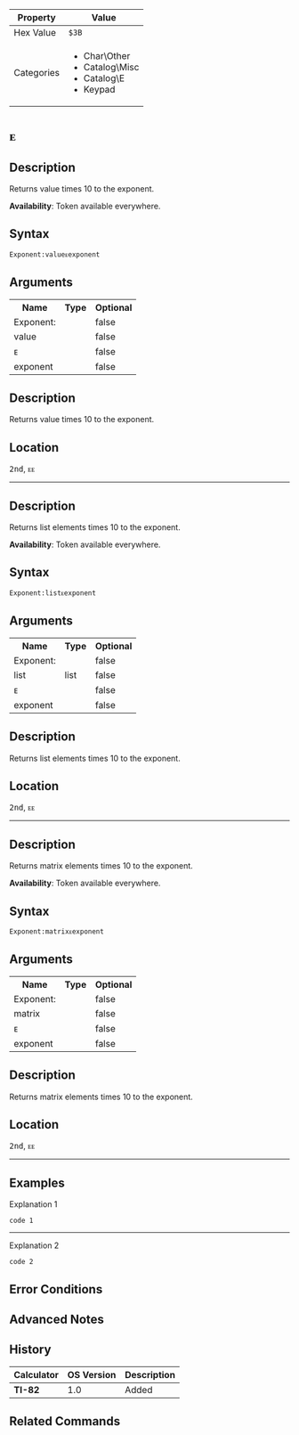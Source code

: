 | Property      | Value |
|---------------|-------|
| Hex Value     | `$3B`|
| Categories    | <ul><li>Char\Other</li><li>Catalog\Misc</li><li>Catalog\E</li><li>Keypad</li></ul> |

# `ᴇ`

## Description
Returns value times 10 to the exponent.


<b>Availability</b>: Token available everywhere.

## Syntax
`Exponent:valueᴇexponent`

## Arguments
<table>
<tr><th>Name</th><th>Type</th><th>Optional</th></tr>

<tr><td>Exponent:</td><td></td><td>false</td></tr>

<tr><td>value</td><td></td><td>false</td></tr>

<tr><td>ᴇ</td><td></td><td>false</td></tr>

<tr><td>exponent</td><td></td><td>false</td></tr>

</table>

## Description
Returns value times 10 to the exponent.

## Location
<kbd>2nd</kbd>, <kbd>ᴇᴇ</kbd>
<hr>

## Description
Returns list elements times 10 to the exponent.


<b>Availability</b>: Token available everywhere.

## Syntax
`Exponent:listᴇexponent`

## Arguments
<table>
<tr><th>Name</th><th>Type</th><th>Optional</th></tr>

<tr><td>Exponent:</td><td></td><td>false</td></tr>

<tr><td>list</td><td>list</td><td>false</td></tr>

<tr><td>ᴇ</td><td></td><td>false</td></tr>

<tr><td>exponent</td><td></td><td>false</td></tr>

</table>

## Description
Returns list elements times 10 to the exponent.

## Location
<kbd>2nd</kbd>, <kbd>ᴇᴇ</kbd>
<hr>

## Description
Returns matrix elements times 10 to the exponent.


<b>Availability</b>: Token available everywhere.

## Syntax
`Exponent:matrixᴇexponent`

## Arguments
<table>
<tr><th>Name</th><th>Type</th><th>Optional</th></tr>

<tr><td>Exponent:</td><td></td><td>false</td></tr>

<tr><td>matrix</td><td></td><td>false</td></tr>

<tr><td>ᴇ</td><td></td><td>false</td></tr>

<tr><td>exponent</td><td></td><td>false</td></tr>

</table>

## Description
Returns matrix elements times 10 to the exponent.

## Location
<kbd>2nd</kbd>, <kbd>ᴇᴇ</kbd>
<hr>

## Examples

Explanation 1
```ti-basic
code 1
```
---
Explanation 2
```ti-basic
code 2
```

## Error Conditions


## Advanced Notes


## History
| Calculator | OS Version | Description |
|------------|------------|-------------|
| <b>TI-82</b> | 1.0 | Added

## Related Commands

    